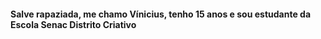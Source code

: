 <h4>Salve rapaziada, me chamo Vínicius, tenho 15 anos e sou estudante da Escola Senac Distrito Criativo</h4>
